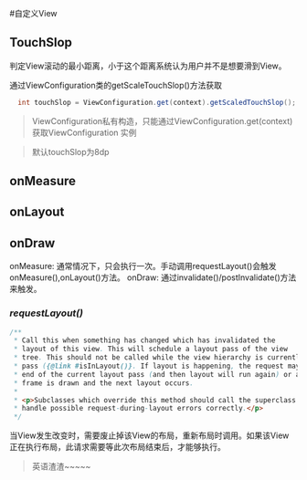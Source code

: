 #自定义View

## TouchSlop

判定View滚动的最小距离，小于这个距离系统认为用户并不是想要滑到View。

通过ViewConfiguration类的getScaleTouchSlop()方法获取

``` java
  int touchSlop = ViewConfiguration.get(context).getScaledTouchSlop();
```

 > ViewConfiguration私有构造，只能通过ViewConfiguration.get(context)获取ViewConfiguration
 实例

 > 默认touchSlop为8dp

## onMeasure

## onLayout

## onDraw



onMeasure: 通常情况下，只会执行一次。手动调用requestLayout()会触发onMeasure(),onLayout()方法。
onDraw: 通过invalidate()/postInvalidate()方法来触发。

### *requestLayout()*

``` java
/**
 * Call this when something has changed which has invalidated the
 * layout of this view. This will schedule a layout pass of the view
 * tree. This should not be called while the view hierarchy is currently in a layout
 * pass ({@link #isInLayout()}. If layout is happening, the request may be honored at the
 * end of the current layout pass (and then layout will run again) or after the current
 * frame is drawn and the next layout occurs.
 *
 * <p>Subclasses which override this method should call the superclass method to
 * handle possible request-during-layout errors correctly.</p>
 */
```

当View发生改变时，需要废止掉该View的布局，重新布局时调用。如果该View
正在执行布局，此请求需要等此次布局结束后，才能够执行。

> 英语渣渣~~~~~

